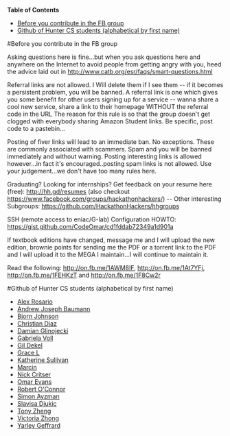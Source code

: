 <!-- markdown-toc start - Don't edit this section. Run M-x markdown-toc/generate-toc again -->
**Table of Contents**

- [Before you contribute in the FB group](#before-you-contribute-in-the-fb-group)
- [Github of Hunter CS students (alphabetical by first name)](#github-of-hunter-cs-students-alphabetical-by-first-name)

<!-- markdown-toc end -->



#Before you contribute in the FB group

Asking questions here is fine...but when you ask questions here and anywhere on the Internet to avoid people from getting angry with you, heed the advice laid out in http://www.catb.org/esr/faqs/smart-questions.html

Referral links are not allowed. I Will delete them if I see them -- if it becomes a persistent problem, you will be banned. A referral link is one which gives you some benefit for other users signing up for a service -- wanna share a cool new service, share a link to their homepage WITHOUT the referral code in the URL The reason for this rule is so that the group doesn't get clogged with everybody sharing Amazon Student links.
Be specific, post code to a pastebin...

Posting of fiver links will lead to an immediate ban. No exceptions. These are commonly associated with scammers. Spam and you will be banned immediately and without warning. Posting interesting links is allowed however...in fact it's encouraged..posting spam links is not allowed. Use your judgement...we don't have too many rules here.

Graduating? Looking for internships? Get feedback on your resume here (free): http://hh.gd/resumes (also checkout https://www.facebook.com/groups/hackathonhackers/) -- 
Other interesting Subgroups: https://github.com/HackathonHackers/hhgroups

SSH (remote access to eniac/G-lab) Configuration HOWTO: https://gist.github.com/CodeOmar/cd1fddab72349a1d901a

If textbook editions have changed, message me and I will upload the new edition, brownie points for sending me the PDF or a torrent link to the PDF and I will upload it to the MEGA I maintain...I will continue to maintain it.

Read the following: http://on.fb.me/1AWM8IF, http://on.fb.me/1At7YFj, http://on.fb.me/1FEHKzT and http://on.fb.me/1F8Cw2r

#Github of Hunter CS students (alphabetical by first name)
- [Alex Rosario](https://github.com/apollolux)
- [Andrew Joseph Baumann](https://github.com/andrewjbaumann)
- [Bjorn Johnson](https://github.com/Bjornkjohnson)
- [Christian Diaz](https://github.com/CHDiaz)
- [Damian Glinojecki](http://github.com/glina126)
- [Gabriela Voll](https://github.com/gato333)
- [Gil Dekel](https://github.com/stagadish)
- [Grace L](https://github.com/GracieCoding)
- [Katherine Sullivan](https://github.com/katms)
- [Marcin](https://github.com/hak8or)
- [Nick Critser](https://github.com/n-critser)
- [Omar Evans](http://github.com/CodeOmar)
- [Robert O'Connor](https://github.com/robbyoconnor)
- [Simon Ayzman](https://github.com/simonayzman)
- [Slavisa Djukic](https://github.com/sdjukic)
- [Tony Zheng](https://github.com/tonyzheng6)
- [Victoria Zhong](https://github.com/SemicolonExpected)
- [Yarley Geffrard](https://github.com/ygeffrard)
